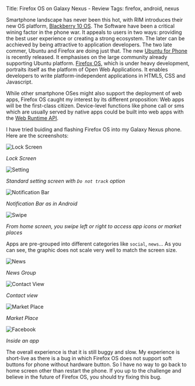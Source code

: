 Title: Firefox OS on Galaxy Nexus - Review
Tags: firefox, android, nexus

Smartphone landscape has never been this hot, with RIM introduces their new OS platform, [Blackberry 10 OS](http://sg.blackberry.com/software/smartphones/blackberry-10-os.html). The Software have been a critical wining factor in the phone war. It appeals to users in two ways: providing the best user experience or creating a strong ecosystem. The later can be acchieved by being attractive to application developers. The two late commer, Ubuntu and Firefox are doing just that. The new [Ubuntu for Phone](http://www.ubuntu.com/devices/phone) is recently released. It emphasises on the large community already supporting Ubuntu platform. [Firefox OS](https://developer.mozilla.org/en/docs/Mozilla/Firefox_OS), which is under heavy development, portraits itself as the platform of Open Web Applications. It enables developers to write platform-independent applications in HTML5, CSS and Javascript. 

While other smartphone OSes might also support the deployment of web apps, Firefox OS caught my interest by its different proposition: Web apps will be the first-class citizen. Device-level functions like phone call or sms which are usually served by native apps could be built into web apps with the [Web Runtime API](https://wiki.mozilla.org/WebAPI). 

I have tried buiding and flashing Firefox OS into my Galaxy Nexus phone. Here are the screenshots:

![Lock Screen](/images/firefoxos1.jpg)

*Lock Screen*

![Setting](/images/firefoxos2.jpg)

*Standard setting screen with `Do not track` option*

![Notification Bar](/images/firefoxos5.jpg)

*Notification Bar as in Android*

![Swipe](/images/firefoxos6.jpg)

*From home screen, you swipe left or right to access app icons or market places*

Apps are pre-grouped into different categories like `social`, `news`... As you can see, the graphic does not scale very well to match the screen size. 

![News](/images/firefoxos7-0.jpg)

*News Group*

![Contact View](/images/firefoxos3-1.jpg)

*Contact view*

![Market Place](/images/firefoxos8.jpg)

*Market Place*

![Facebook](/images/firefoxos7-1.jpg)

*Inside an app*

The overall experience is that it is still buggy and slow. My experience is short-live as there is a bug in which Firefox OS does not support soft buttons for phone without hardware button. So I have no way to go back to home screen other than restart the phone. If you up to the challenge and believe in the future of Firefox OS, you should try fixing this bug. 


